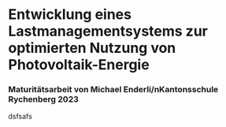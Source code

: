 # Entwicklung eines Lastmanagementsystems zur optimierten Nutzung von Photovoltaik-Energie
### Maturitätsarbeit von Michael Enderli/nKantonsschule Rychenberg 2023
dsfsafs
